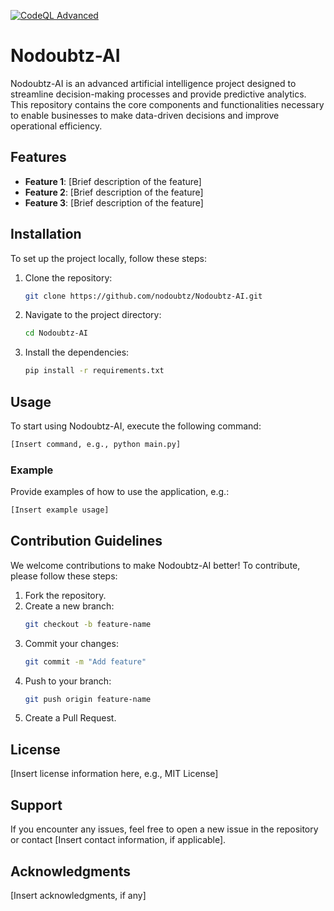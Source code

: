 [![CodeQL Advanced](https://github.com/nodoubtz/Nodoubtz-AI/actions/workflows/codeql.yml/badge.svg?branch=nodoubtz-patch-20)](https://github.com/nodoubtz/Nodoubtz-AI/actions/workflows/codeql.yml)


# Nodoubtz-AI

Nodoubtz-AI is an advanced artificial intelligence project designed to streamline decision-making processes and provide predictive analytics. This repository contains the core components and functionalities necessary to enable businesses to make data-driven decisions and improve operational efficiency.

## Features

- **Feature 1**: [Brief description of the feature]
- **Feature 2**: [Brief description of the feature]
- **Feature 3**: [Brief description of the feature]

## Installation

To set up the project locally, follow these steps:

1. Clone the repository:
   ```bash
   git clone https://github.com/nodoubtz/Nodoubtz-AI.git
   ```
2. Navigate to the project directory:
   ```bash
   cd Nodoubtz-AI
   ```
3. Install the dependencies:
   ```bash
   pip install -r requirements.txt
   ```

## Usage

To start using Nodoubtz-AI, execute the following command:
```bash
[Insert command, e.g., python main.py]
```

### Example
Provide examples of how to use the application, e.g.:
```bash
[Insert example usage]
```

## Contribution Guidelines

We welcome contributions to make Nodoubtz-AI better! To contribute, please follow these steps:

1. Fork the repository.
2. Create a new branch:
   ```bash
   git checkout -b feature-name
   ```
3. Commit your changes:
   ```bash
   git commit -m "Add feature"
   ```
4. Push to your branch:
   ```bash
   git push origin feature-name
   ```
5. Create a Pull Request.

## License

[Insert license information here, e.g., MIT License]

## Support

If you encounter any issues, feel free to open a new issue in the repository or contact [Insert contact information, if applicable].

## Acknowledgments

[Insert acknowledgments, if any]
